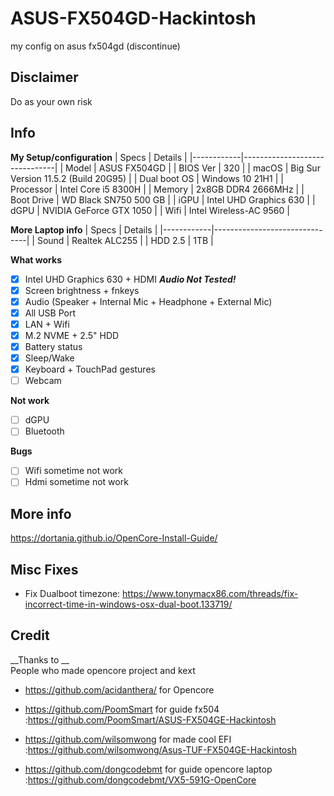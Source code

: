 # ASUS-FX504GD-Hackintosh
my config on asus fx504gd (discontinue)
## Disclaimer
Do as your own risk
## Info
__My Setup/configuration__
| Specs | Details |
|------------|-------------------------------|
| Model | ASUS FX504GD |
| BIOS Ver | 320 |
| macOS | Big Sur Version 11.5.2 (Build 20G95) |
| Dual boot OS | Windows 10 21H1 |
| Processor | Intel Core i5 8300H |
| Memory | 2x8GB DDR4 2666MHz |
| Boot Drive | WD Black SN750 500 GB |
| iGPU | Intel UHD Graphics 630 |
| dGPU | NVIDIA GeForce GTX 1050 |
| Wifi | Intel Wireless-AC 9560 |

__More Laptop info__
| Specs | Details |
|------------|-------------------------------|
| Sound | Realtek ALC255 |
| HDD 2.5 | 1TB |

__What works__
- [x] Intel UHD Graphics 630 + HDMI ___Audio Not Tested!___
- [x] Screen brightness + fnkeys
- [x] Audio (Speaker + Internal Mic + Headphone + External Mic)
- [x] All USB Port
- [x] LAN + Wifi
- [x] M.2 NVME + 2.5" HDD
- [x] Battery status
- [x] Sleep/Wake
- [x] Keyboard + TouchPad gestures
- [ ] Webcam

__Not work__
- [ ] dGPU
- [ ] Bluetooth

__Bugs__
- [ ] Wifi sometime not work
- [ ] Hdmi sometime not work

## More info
https://dortania.github.io/OpenCore-Install-Guide/  

## Misc Fixes
- Fix Dualboot timezone: https://www.tonymacx86.com/threads/fix-incorrect-time-in-windows-osx-dual-boot.133719/  


## Credit
__Thanks to __  
People who made opencore project and kext

- https://github.com/acidanthera/ for Opencore

- https://github.com/PoomSmart for guide fx504 :https://github.com/PoomSmart/ASUS-FX504GE-Hackintosh

- https://github.com/wilsomwong for made cool EFI :https://github.com/wilsomwong/Asus-TUF-FX504GE-Hackintosh

- https://github.com/dongcodebmt for guide opencore laptop :https://github.com/dongcodebmt/VX5-591G-OpenCore
